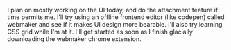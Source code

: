 
I plan on mostly working on the UI today, and do the attachment feature if time permits me. I'll try using an offline frontend editor (like codepen) called webmaker and see if it makes UI design more bearable. I'll also try learning CSS grid while I'm at it. I'll get started as soon as I finish glacially downloading the webmaker chrome extension.
